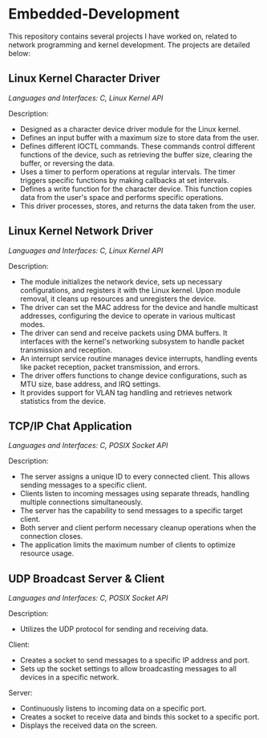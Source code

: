 # Embedded-Development

This repository contains several projects I have worked on, related to network programming and kernel development. The projects are detailed below:

## **Linux Kernel Character Driver**
_Languages and Interfaces: C, Linux Kernel API_

Description:
- Designed as a character device driver module for the Linux kernel.
- Defines an input buffer with a maximum size to store data from the user.
- Defines different IOCTL commands. These commands control different functions of the device, such as retrieving the buffer size, clearing the buffer, or reversing the data.
- Uses a timer to perform operations at regular intervals. The timer triggers specific functions by making callbacks at set intervals.
- Defines a write function for the character device. This function copies data from the user's space and performs specific operations.
- This driver processes, stores, and returns the data taken from the user.


## **Linux Kernel Network Driver**
_Languages and Interfaces: C, Linux Kernel API_

Description:
- The module initializes the network device, sets up necessary configurations, and registers it with the Linux kernel. Upon module removal, it cleans up resources and unregisters the device.
- The driver can set the MAC address for the device and handle multicast addresses, configuring the device to operate in various multicast modes.
- The driver can send and receive packets using DMA buffers. It interfaces with the kernel's networking subsystem to handle packet transmission and reception.
- An interrupt service routine manages device interrupts, handling events like packet reception, packet transmission, and errors.
- The driver offers functions to change device configurations, such as MTU size, base address, and IRQ settings.
- It provides support for VLAN tag handling and retrieves network statistics from the device.

## **TCP/IP Chat Application**
_Languages and Interfaces: C, POSIX Socket API_

Description:
- The server assigns a unique ID to every connected client. This allows sending messages to a specific client.
- Clients listen to incoming messages using separate threads, handling multiple connections simultaneously.
- The server has the capability to send messages to a specific target client.
- Both server and client perform necessary cleanup operations when the connection closes.
- The application limits the maximum number of clients to optimize resource usage.

## **UDP Broadcast Server & Client**
_Languages and Interfaces: C, POSIX Socket API_

Description:
- Utilizes the UDP protocol for sending and receiving data.

Client:
- Creates a socket to send messages to a specific IP address and port.
- Sets up the socket settings to allow broadcasting messages to all devices in a specific network.

Server:
- Continuously listens to incoming data on a specific port.
- Creates a socket to receive data and binds this socket to a specific port.
- Displays the received data on the screen.
